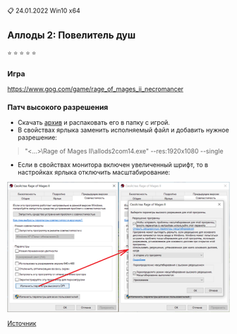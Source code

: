 :clipboard: 24.01.2022 Win10 x64

## Аллоды 2: Повелитель душ

:star: :star: :star: :star: :star:

### Игра

https://www.gog.com/game/rage_of_mages_ii_necromancer

### Патч высокого разрешения

- Скачать [архив](https://github.com/Unicornum/Db.Games/releases/download/Allods/a2_acom_14.zip) и распаковать его в папку с игрой.
- В свойствах ярлыка заменить исполняемый файл и добавить нужное разрешение:

> "<...>\Rage of Mages II\allods2com14.exe" --res:1920x1080 --single

- Если в свойствах монитора включен увеличенный шрифт, то в настройках ярлыка отключить масштабирование:

![DPI](DPI.png)

[Источник](http://www.wsgf.org/dr/rage-mages-2-necromancer)
